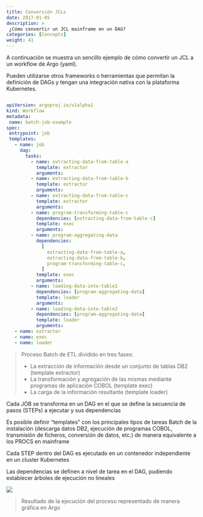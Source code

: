 ```yaml
---
title: Conversión JCLs
date: 2017-01-05
description: >
 ¿Cómo convertir un JCL mainframe en un DAG?
categories: [Concepts]
weight: 41
---
```


A continuación se muestra un sencillo ejemplo de cómo convertir un JCL a un workflow de Argo (yaml).

Pueden utilizarse otros frameworks o herramientas que permitan la definición de DAGs y tengan una integración nativa con la plataforma Kubernetes.

```yaml

apiVersion: argoproj.io/v1alpha1
kind: Workflow
metadata:
 name: batch-job-example
spec:
 entrypoint: job
 templates:
   - name: job
     dag:
       tasks:
         - name: extracting-data-from-table-a
           template: extractor
           arguments:
         - name: extracting-data-from-table-b
           template: extractor
           arguments:
         - name: extracting-data-from-table-c
           template: extractor
           arguments:
         - name: program-transforming-table-c
           dependencies: [extracting-data-from-table-c]
           template: exec
           arguments:
         - name: program-aggregating-data
           dependencies:
             [
               extracting-data-from-table-a,
               extracting-data-from-table-b,
               program-transforming-table-c,
             ]
           template: exec
           arguments:
         - name: loading-data-into-table1
           dependencies: [program-aggregating-data]
           template: loader
           arguments:
         - name: loading-data-into-table2
           dependencies: [program-aggregating-data]
           template: loader
           arguments:
   - name: extractor
   - name: exec
   - name: loader

```

> Proceso Batch de ETL dividido en tres fases:
> * La extracción de información desde un conjunto de tablas DB2 (template extractor)
> * La transformación y agregación de las mismas mediante programas de aplicación COBOL (template exec)
> * La carga de la información resultante (template loader) 

Cada JOB se transforma en un DAG en el que se define la secuencia de pasos (STEPs) a ejecutar y sus dependencias

Es posible definir “templates” con los principales tipos de tareas Batch de la instalación (descarga datos DB2, ejecución de programas COBOL, transmisión de ficheros, conversión de datos, etc.) de manera equivalente a los PROCS en mainframe

Cada STEP dentro del DAG es ejecutado en un contenedor independiente en un cluster Kubernetes

Las dependencias se definen a nivel de tarea en el DAG, pudiendo establecer árboles de ejecución no lineales

![](/img/others/argo-v1.0.png)

> Resultado de la ejecución del proceso representado de manera gráfica en Argo